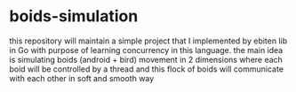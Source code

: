 # boids-simulation
this repository will maintain a simple project that I implemented by ebiten lib in Go with purpose of learning concurrency in this language. the main idea is simulating boids (android + bird) movement in 2 dimensions where each boid will be controlled by a thread and this flock of boids will communicate with each other in soft and smooth way

